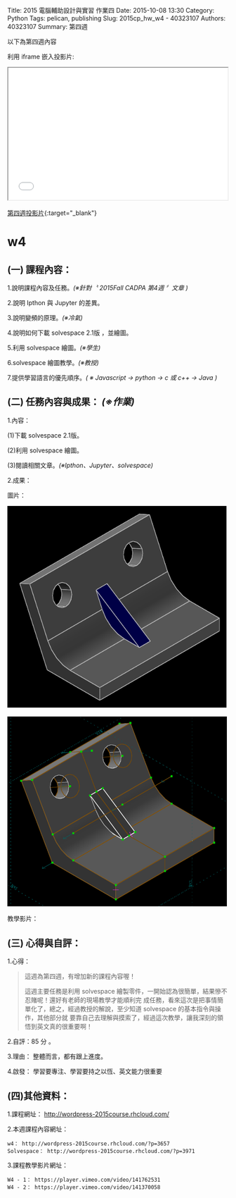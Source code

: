 Title: 2015 電腦輔助設計與實習 作業四
Date: 2015-10-08 13:30
Category: Python
Tags: pelican, publishing
Slug: 2015cp_hw_w4 -  40323107
Authors: 40323107
Summary: 第四週

以下為第四週內容

利用 iframe 嵌入投影片:

<iframe src="simplest4.html" width="500" height="300"></iframe>

[第四週投影片](simplest4.html){:target="_blank"}

w4
============

(一) 課程內容：
-------------------------

1.說明課程內容及任務。*(※針對〝 2015Fall CADPA 第4週 〞文章 )*

2.說明 Ipthon 與 Jupyter 的差異。

3.說明變頻的原理。*(※冷氣)*

4.說明如何下載 solvespace 2.1版 ，並繪圖。

5.利用 solvespace 繪圖。*(※學生)*

6.solvespace 繪圖教學。*(※教授)*

7.提供學習語言的優先順序。*( ※ Javascript → python → c 或 c++ → Java )*

(二) 任務內容與成果： *(※作業)*
----------------------------------------------

1.內容：

(1)下載 solvespace 2.1版。

(2)利用 solvespace 繪圖。

(3)閱讀相關文章。*(※Ipthon、Jupyter、solvespace)*

2.成果：

圖片：

<img src="images/01.PNG" width="500" alt="零件"></img>

<img src="images/10.08.PNG" width="500" alt="零件"></img>

教學影片：

(三) 心得與自評：
-------------------------

1.心得： 

> 這週為第四週，有增加新的課程內容喔！
>
> 這週主要任務是利用 solvespace 繪製零件，一開始認為很簡單，結果慘不忍賭呢！還好有老師的現場教學才能順利完
> 成任務，看來這次是把事情簡單化了，總之，經過教授的解說，至少知道 solvespace 的基本指令與操作，其他部分就
> 要靠自己去理解與摸索了，經過這次教學，讓我深刻的領悟到英文真的很重要啊！ 
>

2.自評：85 分 。

3.理由： 整體而言，都有跟上進度。

4.啟發： 學習要專注、學習要持之以恆、英文能力很重要

(四)其他資料： 
-------------------------

1.課程網址： http://wordpress-2015course.rhcloud.com/

2.本週課程內容網址： 

    w4： http://wordpress-2015course.rhcloud.com/?p=3657
    Solvespace： http://wordpress-2015course.rhcloud.com/?p=3971


3.課程教學影片網址：

    W4 - 1： https://player.vimeo.com/video/141762531
    W4 - 2： https://player.vimeo.com/video/141370058



